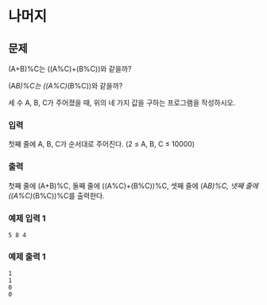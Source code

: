 # 나머지

## 문제
(A+B)%C는 ((A%C)+(B%C))와 같을까?

(A*B)%C는 ((A%C)*(B%C))와 같을까?

세 수 A, B, C가 주어졌을 때, 위의 네 가지 값을 구하는 프로그램을 작성하시오.

### 입력
첫째 줄에 A, B, C가 순서대로 주어진다. (2 ≤ A, B, C ≤ 10000)

### 출력
첫째 줄에 (A+B)%C, 둘째 줄에 ((A%C)+(B%C))%C, 셋째 줄에 (A*B)%C, 넷째 줄에 ((A%C)*(B%C))%C를 출력한다.

### 예제 입력 1
```
5 8 4
```

### 예제 출력 1
```
1
1
0
0
```
